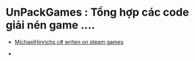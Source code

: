 # UnPackGames : Tổng hợp các code giải nén game ....
* [MichaelHinrichs c# writen on steam games](https://github.com/MichaelHinrichs)

*
